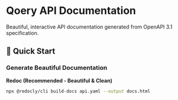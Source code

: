 # Qoery API Documentation

Beautiful, interactive API documentation generated from OpenAPI 3.1 specification.

## 🚀 Quick Start

### Generate Beautiful Documentation

**Redoc (Recommended - Beautiful & Clean)**
```bash
npx @redocly/cli build-docs api.yaml --output docs.html
```
